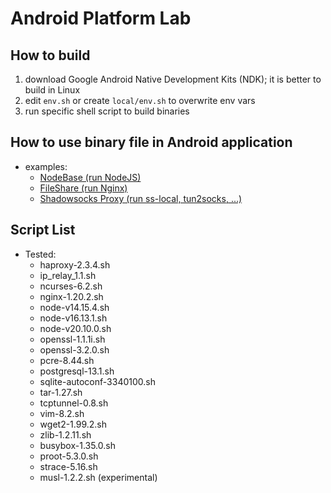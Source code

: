 # Android Platform Lab

## How to build

1. download Google Android Native Development Kits (NDK); it is better to build in Linux
2. edit `env.sh` or create `local/env.sh` to overwrite env vars
3. run specific shell script to build binaries

## How to use binary file in Android application

- examples:
   - [NodeBase (run NodeJS)](https://github.com/dna2github/nodeBase)
   - [FileShare (run Nginx)](https://github.com/dna2github/dna2mtgol/blob/master/fileShare)
   - [Shadowsocks Proxy (run ss-local, tun2socks, ...)](https://github.com/shadowsocks/shadowsocks-android)

## Script List

- Tested:
   - haproxy-2.3.4.sh
   - ip\_relay\_1.1.sh
   - ncurses-6.2.sh
   - nginx-1.20.2.sh
   - node-v14.15.4.sh
   - node-v16.13.1.sh
   - node-v20.10.0.sh
   - openssl-1.1.1i.sh
   - openssl-3.2.0.sh
   - pcre-8.44.sh
   - postgresql-13.1.sh
   - sqlite-autoconf-3340100.sh
   - tar-1.27.sh
   - tcptunnel-0.8.sh
   - vim-8.2.sh
   - wget2-1.99.2.sh
   - zlib-1.2.11.sh
   - busybox-1.35.0.sh
   - proot-5.3.0.sh
   - strace-5.16.sh
   - musl-1.2.2.sh (experimental)
